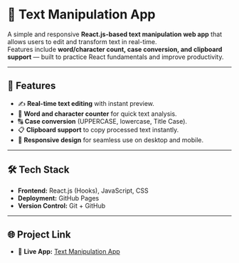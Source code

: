 # 📝 Text Manipulation App

A simple and responsive **React.js-based text manipulation web app** that allows users to edit and transform text in real-time.  
Features include **word/character count, case conversion, and clipboard support** — built to practice React fundamentals and improve productivity.

---

## 🚀 Features
- ✍️ **Real-time text editing** with instant preview.  
- 🔢 **Word and character counter** for quick text analysis.  
- 🔠 **Case conversion** (UPPERCASE, lowercase, Title Case).  
- 📋 **Clipboard support** to copy processed text instantly.  
- 📱 **Responsive design** for seamless use on desktop and mobile.  

---

## 🛠️ Tech Stack
- **Frontend:** React.js (Hooks), JavaScript, CSS  
- **Deployment:** GitHub Pages  
- **Version Control:** Git + GitHub  

---

## 🌐 Project Link
- 🔗 **Live App:** [Text Manipulation App](https://harshkr212.github.io/text-manipulation-app/)

